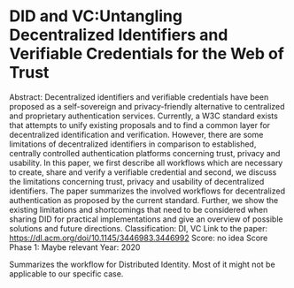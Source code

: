 # DID and VC:Untangling Decentralized Identifiers and Verifiable Credentials for the Web of Trust

Abstract: Decentralized identifiers and verifiable credentials have been proposed as a self-sovereign and privacy-friendly alternative to centralized and proprietary authentication services. Currently, a W3C standard exists that attempts to unify existing proposals and to find a common layer for decentralized identification and verification. However, there are some limitations of decentralized identifiers in comparison to established, centrally controlled authentication platforms concerning trust, privacy and usability. In this paper, we first describe all workflows which are necessary to create, share and verify a verifiable credential and second, we discuss the limitations concerning trust, privacy and usability of decentralized identifiers. The paper summarizes the involved workflows for decentralized authentication as proposed by the current standard. Further, we show the existing limitations and shortcomings that need to be considered when sharing DID for practical implementations and give an overview of possible solutions and future directions.
Classification: DI, VC
Link to the paper: https://dl.acm.org/doi/10.1145/3446983.3446992
Score: no idea
Score Phase 1: Maybe relevant
Year: 2020

Summarizes the workflow for Distributed Identity.  Most of it might not be applicable to our specific case.